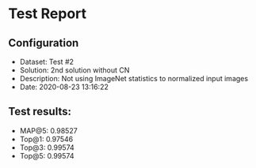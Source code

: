 # Test Report

## Configuration

 - Dataset: Test #2
 - Solution: 2nd solution without CN
 - Description: Not using ImageNet statistics to normalized input images
 - Date: 2020-08-23 13:16:22

## Test results: 

 - MAP@5:    0.98527
 - Top@1:    0.97546
 - Top@3:    0.99574
 - Top@5:    0.99574

